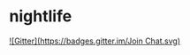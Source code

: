 # nightlife
[![Gitter](https://badges.gitter.im/Join Chat.svg)](https://gitter.im/christian-raedel/nightlife?utm_source=badge&utm_medium=badge&utm_campaign=pr-badge&utm_content=badge)